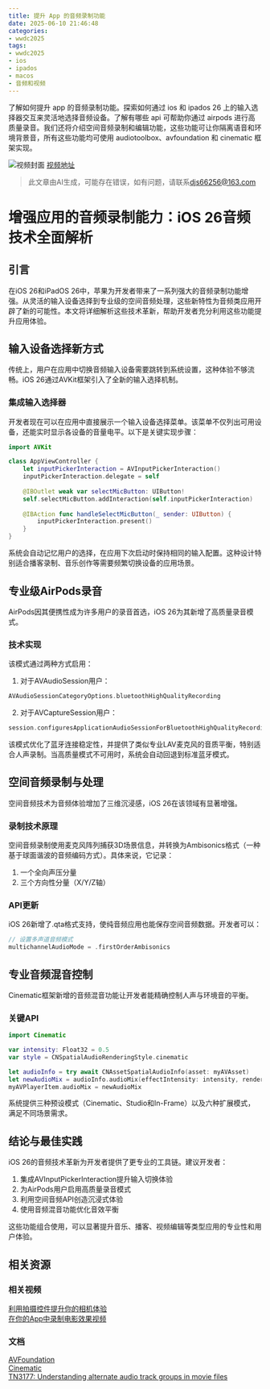 ```yaml
---
title: 提升 App 的音频录制功能
date: 2025-06-10 21:46:48
categories:
- wwdc2025
tags:
- wwdc2025
- ios
- ipados
- macos
- 音频和视频
---
```

了解如何提升 app 的音频录制功能。探索如何通过 ios 和 ipados 26 上的输入选择器交互来灵活地选择音频设备。了解有哪些 api 可帮助你通过 airpods 进行高质量录音。我们还将介绍空间音频录制和编辑功能，这些功能可让你隔离语音和环境背景音，所有这些功能均可使用 audiotoolbox、avfoundation 和 cinematic 框架实现。
<!--more-->

![视频封面](https://devimages-cdn.apple.com/wwdc-services/images/3055294D-836B-4513-B7B0-0BC5666246B0/10050/10050_wide_250x141_2x.jpg)
[视频地址](https://developer.apple.com/cn/videos/play/wwdc2025/251/)
> 此文章由AI生成，可能存在错误，如有问题，请联系[djs66256@163.com](djs66256@163.com)

# 增强应用的音频录制能力：iOS 26音频技术全面解析

## 引言

在iOS 26和iPadOS 26中，苹果为开发者带来了一系列强大的音频录制功能增强。从灵活的输入设备选择到专业级的空间音频处理，这些新特性为音频类应用开辟了新的可能性。本文将详细解析这些技术革新，帮助开发者充分利用这些功能提升应用体验。

## 输入设备选择新方式

传统上，用户在应用中切换音频输入设备需要跳转到系统设置，这种体验不够流畅。iOS 26通过AVKit框架引入了全新的输入选择机制。

### 集成输入选择器

开发者现在可以在应用中直接展示一个输入设备选择菜单。该菜单不仅列出可用设备，还能实时显示各设备的音量电平。以下是关键实现步骤：

```swift
import AVKit

class AppViewController {
    let inputPickerInteraction = AVInputPickerInteraction()   
    inputPickerInteraction.delegate = self
    
    @IBOutlet weak var selectMicButton: UIButton!
    self.selectMicButton.addInteraction(self.inputPickerInteraction)
    
    @IBAction func handleSelectMicButton(_ sender: UIButton) {
        inputPickerInteraction.present()
    }
}
```

系统会自动记忆用户的选择，在应用下次启动时保持相同的输入配置。这种设计特别适合播客录制、音乐创作等需要频繁切换设备的应用场景。

## 专业级AirPods录音

AirPods因其便携性成为许多用户的录音首选，iOS 26为其新增了高质量录音模式。

### 技术实现

该模式通过两种方式启用：

1. 对于AVAudioSession用户：
```swift
AVAudioSessionCategoryOptions.bluetoothHighQualityRecording
```

2. 对于AVCaptureSession用户：
```swift
session.configuresApplicationAudioSessionForBluetoothHighQualityRecording = true
```

该模式优化了蓝牙连接稳定性，并提供了类似专业LAV麦克风的音质平衡，特别适合人声录制。当高质量模式不可用时，系统会自动回退到标准蓝牙模式。

## 空间音频录制与处理

空间音频技术为音频体验增加了三维沉浸感，iOS 26在该领域有显著增强。

### 录制技术原理

空间音频录制使用麦克风阵列捕获3D场景信息，并转换为Ambisonics格式（一种基于球面谐波的音频编码方式）。具体来说，它记录：

1. 一个全向声压分量
2. 三个方向性分量（X/Y/Z轴）

### API更新

iOS 26新增了.qta格式支持，使纯音频应用也能保存空间音频数据。开发者可以：

```swift
// 设置多声道音频模式
multichannelAudioMode = .firstOrderAmbisonics
```

## 专业音频混音控制

Cinematic框架新增的音频混音功能让开发者能精确控制人声与环境音的平衡。

### 关键API

```swift
import Cinematic

var intensity: Float32 = 0.5
var style = CNSpatialAudioRenderingStyle.cinematic

let audioInfo = try await CNAssetSpatialAudioInfo(asset: myAVAsset)
let newAudioMix = audioInfo.audioMix(effectIntensity: intensity, renderingStyle: style)
myAVPlayerItem.audioMix = newAudioMix
```

系统提供三种预设模式（Cinematic、Studio和In-Frame）以及六种扩展模式，满足不同场景需求。

## 结论与最佳实践

iOS 26的音频技术革新为开发者提供了更专业的工具链。建议开发者：

1. 集成AVInputPickerInteraction提升输入切换体验
2. 为AirPods用户启用高质量录音模式
3. 利用空间音频API创造沉浸式体验
4. 使用音频混音功能优化音效平衡

这些功能组合使用，可以显著提升音乐、播客、视频编辑等类型应用的专业性和用户体验。

## 相关资源

### 相关视频
[利用拍摄控件提升你的相机体验](https://developer.apple.com/videos/play/wwdc2025/253)  
[在你的App中录制电影效果视频](https://developer.apple.com/videos/play/wwdc2025/319)

### 文档
[AVFoundation](https://developer.apple.com/documentation/AVFoundation)  
[Cinematic](https://developer.apple.com/documentation/Cinematic)  
[TN3177: Understanding alternate audio track groups in movie files](https://developer.apple.com/documentation/Technotes/tn3177-understanding-alternate-audio-track-groups-in-movie-files)
